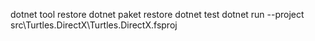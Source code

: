dotnet tool restore
dotnet paket restore
dotnet test
dotnet run --project src\Turtles.DirectX\Turtles.DirectX.fsproj
